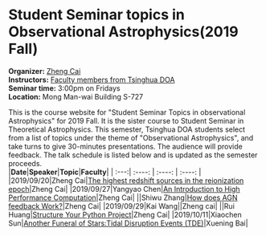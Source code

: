 # Student Seminar topics in Observational Astrophysics(2019 Fall)
**Organizer:** [Zheng Cai](http://sancerre.as.arizona.edu/~caiz/Home/Welcome.html)  
**Instructors:** [Faculty members from Tsinghua DOA](http://astro.tsinghua.edu.cn/index.php/people-faculty)  
**Seminar time:** 3:00pm on Fridays  
**Location:** Mong Man-wai Building S-727  

This is the course website for "Student Seminar Topics in observational Astrophysics" for 2019 Fall. It is the sister course to Student Seminar in Theoretical Astrophysics. This semester, Tsinghua DOA students select from a list of topics under the theme of "Observational Astrophysics", and take turns to give 30-minutes presentations. The audience will provide feedback. The talk schedule is listed below and is updated as the semester proceeds.  
|**Date**|**Speaker**|**Topic**|**Faculty**|
| :---:| :----: | :----: | :----: |
|2019/09/20|Zheng Cai|[The highest redshift sources in the reionization epoch](../_include/StudentSeminarSlices/ZhengCai.pdf)|Zheng Cai|
|2019/09/27|Yangyao Chen|[An Introduction to High Performance Computation](../_include/StudentSeminarSlices/YangyaoChen.pptx)|Zheng Cai|
||Shiwu Zhang|[How does AGN feedback Work?](../_include/StudentSeminarSlices/ShiwuZhang.pptx)|Zheng Cai|
|2019/09/29|Kai Wang||Zheng cai|
||Rui Huang|[Structure Your Python Project](../_include/StudentSeminarSlices/RuiHuang.html)|Zheng Cai|
|2019/10/11|Xiaochen Sun|[Another Funeral of Stars:Tidal Disruption Events (TDE)](../_include/StudentSeminarSlices/XiaochenSun.pdf)|Xuening Bai|
